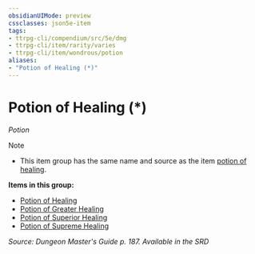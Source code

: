 ```yaml
---
obsidianUIMode: preview
cssclasses: json5e-item
tags:
- ttrpg-cli/compendium/src/5e/dmg
- ttrpg-cli/item/rarity/varies
- ttrpg-cli/item/wondrous/potion
aliases: 
- "Potion of Healing (*)"
---
```

# Potion of Healing (*)
*Potion*  



> [!note]
> * This item group has the same name and source as the item [potion of healing](3-Mechanics/CLI/items/potion-of-healing.md).

**Items in this group:**

- [Potion of Healing](3-Mechanics/CLI/items/potion-of-healing.md)
- [Potion of Greater Healing](3-Mechanics/CLI/items/potion-of-greater-healing.md)
- [Potion of Superior Healing](3-Mechanics/CLI/items/potion-of-superior-healing.md)
- [Potion of Supreme Healing](3-Mechanics/CLI/items/potion-of-supreme-healing.md)

*Source: Dungeon Master's Guide p. 187. Available in the <span title='Systems Reference Document (5.1)'>SRD</span>*